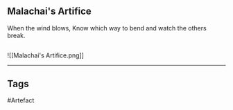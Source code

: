 ## Malachai's Artifice
When the wind blows,
Know which way to bend
and watch the others break.
## 
![[Malachai's Artifice.png]]

---
## Tags
#Artefact